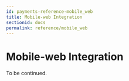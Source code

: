 ```yaml
---
id: payments-reference-mobile_web
title: Mobile-web Integration
sectionid: docs
permalink: reference/mobile_web
---
```


# Mobile-web Integration

To be continued.